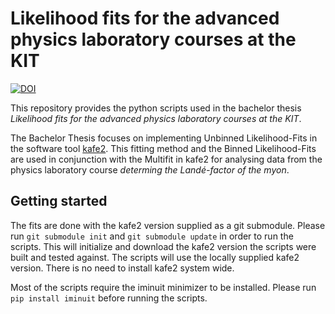 # Likelihood fits for the advanced physics laboratory courses at the KIT

[![DOI](https://zenodo.org/badge/222707230.svg)](https://zenodo.org/badge/latestdoi/222707230)

This repository provides the python scripts used in the bachelor thesis
*Likelihood fits for the advanced physics laboratory courses at the KIT*.

The Bachelor Thesis focuses on implementing Unbinned Likelihood-Fits in the software tool
[kafe2](https://github.com/dsavoiu/kafe2).
This fitting method and the Binned Likelihood-Fits are used in conjunction with the Multifit in kafe2 for analysing
data from the physics laboratory course
*determing the Landé-factor of the myon*.



## Getting started
The fits are done with the kafe2 version supplied as a git submodule.
Please run `git submodule init` and `git submodule update` in order to run the scripts.
This will initialize and download the kafe2 version the scripts were built and tested against.
The scripts will use the locally supplied kafe2 version. There is no need to install kafe2 system wide.

Most of the scripts require the iminuit minimizer to be installed.
Please run `pip install iminuit` before running the scripts.
